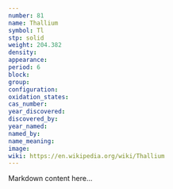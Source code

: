 ```yaml
---
number: 81
name: Thallium
symbol: Tl
stp: solid
weight: 204.382
density:
appearance:
period: 6
block:
group:
configuration:
oxidation_states:
cas_number:
year_discovered:
discovered_by:
year_named:
named_by:
name_meaning:
image:
wiki: https://en.wikipedia.org/wiki/Thallium
---
```


Markdown content here...
